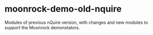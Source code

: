 moonrock-demo-old-nquire
========================

Modules of previous nQuire version, with changes and new modules to support the 
Moonrock demonstators.
